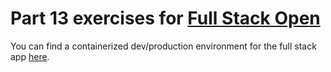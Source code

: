 # Part 13 exercises for [Full Stack Open](https://fullstackopen.com/)

You can find a containerized dev/production environment for the full stack app [here](https://github.com/kqlski/fs-containers/tree/main/bloglist-app).

